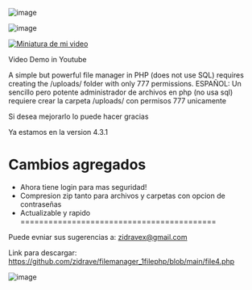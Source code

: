 ![image](https://github.com/user-attachments/assets/1e43e024-08a2-4cff-900c-75ebcb50e2cf)


![image](https://github.com/user-attachments/assets/8ed71c49-a816-4fde-89dd-2350833e270f)






[![Miniatura de mi video](https://i.ytimg.com/vi/wvbwX_QGi48/hqdefault.jpg)](https://www.youtube.com/watch?v=wvbwX_QGi48)

Video Demo in Youtube

A simple but powerful file manager in PHP (does not use SQL) requires creating the /uploads/ folder with only 777 permissions.
ESPAÑOL:
Un sencillo pero potente administrador de archivos en php (no usa sql) requiere crear la carpeta /uploads/ con permisos 777 unicamente

Si desea mejorarlo lo puede hacer gracias

Ya estamos en la version 4.3.1

Cambios agregados
==========================================
+ Ahora tiene login para mas seguridad!
+ Compresion zip tanto para archivos y carpetas con opcion de contraseñas
+ Actualizable y rapido
==========================================

Puede evniar sus sugerencias a: zidravex@gmail.com

Link para descargar:
https://github.com/zidrave/filemanager_1filephp/blob/main/file4.php 

![image](https://github.com/user-attachments/assets/443d9e76-a7a6-4548-9370-efad1dd8d717)

